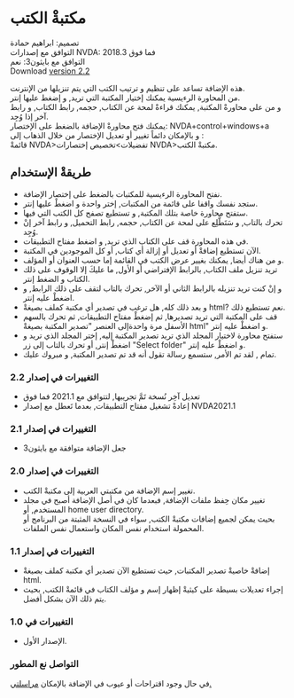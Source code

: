 # مكتبةْ الكتب #

تصميم: ابراهيم حمادة  
التوافق مع إصدارات NVDA: 2018.3 فما فوق  
التوافق مع بايثون3: نعم  
Download [version 2.2][1]  

هذه الإضافة تساعد على تنظيم و ترتيب الكتب التي يتم تنزيلها من الإنترنت.  
من المحاورة الرءيسية يمكنك إختيار المكتبة التي تريد, و إضغط عليها إنتر.  
و من على محاورةْ المكتبة, يمكنك قراءةْ لمحة عن الكتاب, حجمه, رابط الكتاب, و رابط آخر إذا وُجِد.  
يمكنك فتح محاورةْ الإضافة بالضغط على الإختصار: NVDA+control+windows+a  
و بالإمكان دائماً تغيير أو تعديل الإختصار من خلال الذهاب إلى :  
قائمةْ NVDA>تفضيلات>تخصيص إختصارات NVDA>مكتبةْ الكتب.  

## طريقةْ الإستخدام ##

*	نفتح المحاورة الرءيسية للمكتبات بالضغط على إختصار الإضافة.  
*	ستجد نفسك واقفا على قائمة من المكتبات, إختر واحدة و اضغطْ عليها إنتر.  
*	ستفتح محاورة خاصة بتلك المكتبة, و تستطيع تصفح كل الكتب التي فيها.  
*	تحرك بالتاب, و سَتَطَّلِع على لمحة عن الكتاب, حجمه, رابط التحميل, و رابط آخر إنْ وُجِد.  
*	في هذه المحاورة قف على الكتاب الذي تريد, و اضغط مفتاح التطبيقات.  
*	الآن تستطيع إضافةْ أو تعديل أو إزالة أي كتاب, أو كل الموجودين في المكتبة.  
*	و من هناك أيضا, يمكنك بغيير عرض الكتب في القائمة إما حسب العنوان أو المؤلف.  
*	تريد تنزيل ملف الكتاب, بالرابط الإفتراضي أو الأول, ما عليكَ إلا الوقوف على ذلك الكتاب و الضغط إنتر.  
*	و إنْ كنت تريد تنزيله بالرابط الثاني أو الآخر, تحرك بالتاب لتقف على ذلك الرابط, و اضغطْ عليه إنتر.  
*	و بعد ذلك كله, هل ترغب في تصدير أي مكتبة كملف بصيغةْ html? نعم تستطيع ذلك.  
*	قف على المكتبة التي تريد تصديرها, ثم إضغطْ مفتاح التطبيقات, ثم تحرك بالسهم الأسفل مرة واحدةإلى العنصر "تصدير المكتبة بصيغةْ html" و اضغطْ عليه إنتر.  
*	ستفتح محاورة لاختيار المجلد الذي تريد تصدير المكتبة إليه, إختر المجلد الذي تريد و اضغطْ إنتر, أو تحرك بالتاب إلى زر "Select folder" و اضغطْ عليه إنتر.  
*	تمام , لقد تم الأمر, ستسمع رسالة تقول أنه قد تم تصدير المكتبة, و مبروك عليك.  

### التغييرات في إصدار 2.2 ###

*	تعديل آخِر نُسخة تَمَّ تجريبها, لتتوافق مع 2021.1 فما فوق  
*	إعادةْ تشغيل مفتاح التطبيقات, بعدما تَعطل مع إصدار NVDA2021.1  

### التغييرات في إصدار 2.1 ###
*	جعل الإضافة متوافقة مع بايثون3  
 
### التغييرات في إصدار 2.0 ###

*	تغيير إسم الإضافة من مكتبتي العربية إلى مكتبةْ الكتب.  
*	تغيير مكان حِفظ ملفات الإضافة, فبعدما كان في أصل الإضافة أصبح في مجلد المستخدم, أو home user directory.  
بحيث يمكن لجميع إضافات مكتبةْ الكتب, سواء في النسخة المثبتة من البرنامج أو المحمولة استخدام نفس المكان واستعمال نفس الملفات.  

### التغييرات في إصدار 1.1 ###

*	إضافةْ خاصيةْ تصدير المكتبات, حيث تستطيع الآن تصدير أي مكتبة كملف بصيغةْ html.  
*	إجراء تعديلات بسيطة على كيثيةْ إظهار إسم و مؤلف الكتاب في قائمةْ الكتب, بحيث يتم ذلك الآن بشكل أفضل.  

### التغييرات في  1.0 ###

*	الإصدار الأول.  

### التواصل نع المطور ###

في حال وجود اقتراحات أو عيوب في الإضافة بالإمكان [مراسلتي.](mailto:ibra.hamadeh@hotmail.com)

[1]: https://github.com/ibrahim-s/myLibrary/releases/download/v2.2/bookLibrary-2.2.nvda-addon